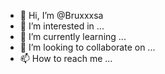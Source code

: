 - 👋 Hi, I’m @Bruxxxsa
- 👀 I’m interested in ...
- 🌱 I’m currently learning ...
- 💞️ I’m looking to collaborate on ...
- 📫 How to reach me ...

<!---
Bruxxxsa/Bruxxxsa is a ✨ special ✨ repository because its `README.md` (this file) appears on your GitHub profile.
You can click the Preview link to take a look at your changes.
--->
